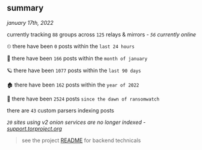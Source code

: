 
## summary
_january 17th, 2022_

currently tracking `88` groups across `125` relays & mirrors - _`56` currently online_

⏲ there have been `0` posts within the `last 24 hours`

🦈 there have been `166` posts within the `month of january`

🪐 there have been `1077` posts within the `last 90 days`

🏚 there have been `162` posts within the `year of 2022`

🦕 there have been `2524` posts `since the dawn of ransomwatch`

there are `43` custom parsers indexing posts

_`20` sites using v2 onion services are no longer indexed - [support.torproject.org](https://support.torproject.org/onionservices/v2-deprecation/)_

> see the project [README](https://github.com/thetanz/ransomwatch#ransomwatch--) for backend technicals
